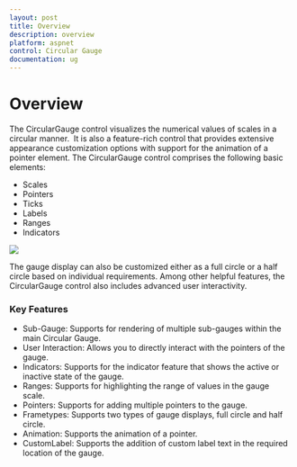 ```yaml
---
layout: post
title: Overview
description: overview
platform: aspnet
control: Circular Gauge
documentation: ug
---
```


# Overview

The CircularGauge control visualizes the numerical values of scales in a circular manner.  It is also a feature-rich control that provides extensive appearance customization options with support for the animation of a pointer element. The CircularGauge control comprises the following basic elements:

* Scales
* Pointers
* Ticks
* Labels
* Ranges
* Indicators

 ![](Overview_images/Overview_img1.png)


The gauge display can also be customized either as a full circle or a half circle based on individual requirements. Among other helpful features, the CircularGauge control also includes advanced user interactivity.

### Key Features

* Sub-Gauge: Supports for rendering of multiple sub-gauges within the main Circular Gauge.
* User Interaction: Allows you to directly interact with the pointers of the gauge.
* Indicators: Supports for the indicator feature that shows the active or inactive state of the gauge.
* Ranges: Supports for highlighting the range of values in the gauge scale.
* Pointers: Supports for adding multiple pointers to the gauge.
* Frametypes: Supports two types of gauge displays, full circle and half circle.
* Animation: Supports the animation of a pointer.
* CustomLabel: Supports the addition of custom label text in the required location of the gauge.
